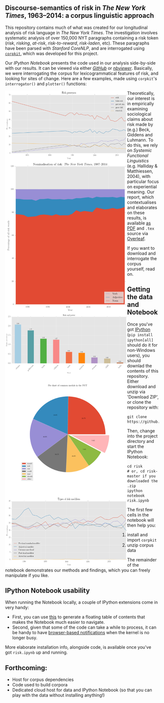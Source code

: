 ## Discourse-semantics of risk in *The New York Times*, 1963&ndash;2014: a corpus linguistic approach

This repository contains much of what was created for our longitudinal analysis of risk language in *The New York Times*. The investigation involves systematic analysis of over 150,000 NYT paragraphs containing a risk token (*risk*, *risking*, *at-risk*, *risk-to-reward*, *risk-laden*, etc). These paragraphs have been parsed with *Stanford CoreNLP*, and are interrogated using [`corpkit`](https://github.com/interrogator/corpkit), which was developed for this project.

Our *IPython Notebook* presents the code used in our analysis side-by-side with our results. It can be viewed via either [*GitHub*](https://github.com/interrogator/risk/blob/master/risk.ipynb) or [*nbviewer*](http://nbviewer.ipython.org/github/interrogator/risk/blob/master/risk.ipynb). Basically, we were interrogating the corpus for lexicogrammatical features of risk, and looking for sites of change. Here are a few examples, made using `corpkit`'s `interrogator()` and `plotter()` functions:

<p align="center">
<img style="float:left" src="https://raw.githubusercontent.com/interrogator/risk/master/images/risk_processes-2.png" height="230" width="400"/>
<img style="float:left" src="https://raw.githubusercontent.com/interrogator/risk/master/images/nominalisation-of-risk-emphthe-new-york-times-19872014.png" height="500" width="400"/>
<img style="float:left" src="https://raw.githubusercontent.com/interrogator/risk/master/images/risk-and-power-2.png" height="200" width="400"/>
<img style="float:left" src="https://raw.githubusercontent.com/interrogator/risk/master/images/pie-chart-of-common-modals-in-the-nyt2.png" width="400"/>
<img style="float:left" src="https://raw.githubusercontent.com/interrogator/risk/master/images/types-of-risk-modifiers.png" height="230" width="400"/>
</p>

Theoretically, our interest is in empirically examining sociological claims about risk made by (e.g.) Beck, Giddens and Luhmann. To do this, we rely on *Systemic Functional Linguistics* (e.g. Halliday & Matthiessen, 2004), with particular focus on experiential meaning. Our report, which contextualises and elaborates on these results, is available [as PDF](https://raw.githubusercontent.com/interrogator/risk/master/risk_report.pdf) and `.tex` source via [Overleaf](https://www.overleaf.com/read/jfyjfkqnztsp).

If you want to download and interrogate the corpus yourself, read on.

## Getting the data and Notebook

Once you've got [IPython](http://ipython.org/install.html) (`pip install ipython[all]` should do it for non-Windows users), you should downlad the contents of this repository. Either download and unzip via 'Download ZIP', or clone the repository with:

```shell
git clone https://github.com/interrogator/risk.git
```

Then, change into the project directory and start the IPython Notebook:

```shell
cd risk
# or, cd risk-master if you downloaded the .zip
ipython notebook risk.ipynb
```

The first few cells in the notebook will then help you:

1. install and import `corpkit`
2. unzip corpus data

The remainder of the notebook demonstrates our methods and findings, which you can freely manipulate if you like.

## IPython Notebook usability

When running the Notebook locally, a couple of IPython extensions come in very handy:

* First, you can use [this](https://github.com/minrk/ipython_extensions) to generate a floating table of contents that makes the Notebook much easier to navigate.
* Second, given that some of the code can take a while to process, it can be handy to have [browser-based notifications](https://github.com/sjpfenninger/ipython-extensions) when the kernel is no longer busy.

More elaborate installation info, alongside code, is available once you've got `risk.ipynb` up and running.

## Forthcoming:

* Host for corpus dependencies
* Code used to build corpora
* Dedicated cloud host for data and IPython Notebook (so that you can play with the data without installing anything!)

